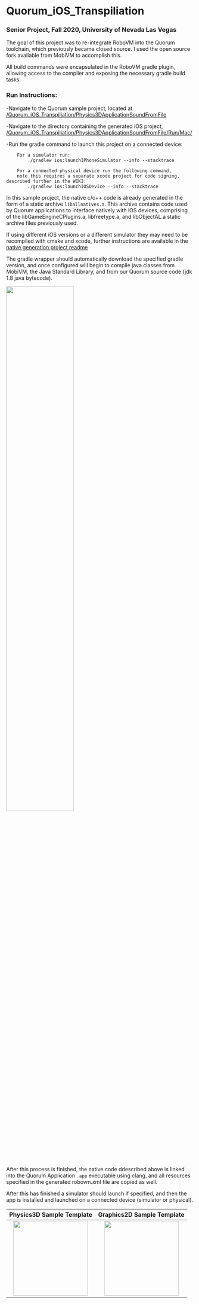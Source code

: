 # Quorum_iOS_Transpiliation
### Senior Project, Fall 2020, University of Nevada Las Vegas

The goal of this project was to re-integrate RoboVM into the Quorum toolchain, which previously became closed source.
I used the open source fork available from MobiVM to accomplish this.

All build commands were encapsulated in the RoboVM gradle plugin, allowing access to the compiler and exposing the necessary gradle build tasks.

### Run Instructions:

-Navigate to the Quorum sample project, located at [/Quorum_iOS_Transpiliation/Physics3DApplicationSoundFromFile](https://github.com/thenick775/Quorum_iOS_Transpiliation/tree/main/Physics3DApplicationSoundFromFile)

-Navigate to the directory containing the generated iOS project, [/Quorum_iOS_Transpiliation/Physics3DApplicationSoundFromFile/Run/Mac/](https://github.com/thenick775/Quorum_iOS_Transpiliation/tree/main/Physics3DApplicationSoundFromFile/Run/Mac)

-Run the gradle command to launch this project on a connected device:
````    
    For a simulator run:
        ./gradlew ios:launchIPhoneSimulator --info --stacktrace
````
````
    For a connected physical device run the following command,
    note this requires a separate xcode project for code signing, described further in the WIKI:
        ./gradlew ios:launchIOSDevice --info --stacktrace  
````

In this sample project, the native c/c++ code is already generated in the form of a static archive `liballnatives.a`. This archive contains code used by Quorum applications to interface natively with iOS devices, comprising of the libGameEngineCPlugins.a, libfreetype.a, and libObjectAL.a static archive files previously used.

If using different iOS versions or a different simulator they may need to be recompiled with cmake and xcode, further instructions are available in the [native generation project readme](https://github.com/thenick775/Quorum_iOS_Transpiliation/blob/main/xcode_all_natives_v2allcmake/README.md)


The gradle wrapper should automatically download the specified gradle version, and once configured will begin to compile java classes from MobiVM, the Java Standard Library, and from our Quorum source code (jdk 1.8 java bytecode).

<img align="center" src="https://github.com/thenick775/Quorum_iOS_Transpiliation/blob/main/graphics/output.png" width="60%">

After this process is finished, the native code ddescribed above is linked into the Quorum Application `.app` executable using clang, and all resources specified in the generated robovm.xml file are copied as well.

After this has finished a simulator should launch if specified, and then the app is installed and launched on a connected device (simulator or physical).   

    
<div align="center">  

Physics3D Sample Template |  Graphics2D Sample Template
:-------------------------:|:-------------------------:
<img src="https://github.com/thenick775/Quorum_iOS_Transpiliation/blob/main/graphics/Screen%20Shot%202020-10-30%20at%206.33.28%20PM.png" width="200"> |  <img src="https://github.com/thenick775/Quorum_iOS_Transpiliation/blob/main/graphics/Screen%20Shot%202020-10-30%20at%206.33.28%20PM-2.png" width="200">

</div>

